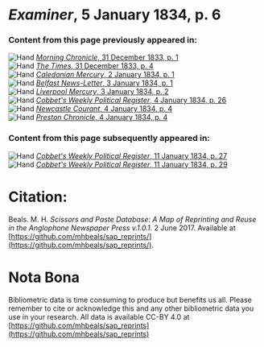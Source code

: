# *Examiner*, 5 January 1834, p. 6  
  
### Content from this page previously appeared in:  
![Hand](http://scissorsandpaste.net/wp-content/uploads/2017/06/smallhandpointer.png) [*Morning Chronicle*, 31 December 1833, p. 1](https://mhbeals.github.io/sap_html/Morning-Chronicle/Morning-Chronicle-31-December-1833-p-1)  
![Hand](http://scissorsandpaste.net/wp-content/uploads/2017/06/smallhandpointer.png) [*The Times*, 31 December 1833, p. 4](https://mhbeals.github.io/sap_html/The-Times/The-Times-31-December-1833-p-4)  
![Hand](http://scissorsandpaste.net/wp-content/uploads/2017/06/smallhandpointer.png) [*Caledonian Mercury*, 2 January 1834, p. 1](https://mhbeals.github.io/sap_html/Caledonian-Mercury/Caledonian-Mercury-2-January-1834-p-1)  
![Hand](http://scissorsandpaste.net/wp-content/uploads/2017/06/smallhandpointer.png) [*Belfast News-Letter*, 3 January 1834, p. 1](https://mhbeals.github.io/sap_html/Belfast-News-Letter/Belfast-News-Letter-3-January-1834-p-1)  
![Hand](http://scissorsandpaste.net/wp-content/uploads/2017/06/smallhandpointer.png) [*Liverpool Mercury*, 3 January 1834, p. 2](https://mhbeals.github.io/sap_html/Liverpool-Mercury/Liverpool-Mercury-3-January-1834-p-2)  
![Hand](http://scissorsandpaste.net/wp-content/uploads/2017/06/smallhandpointer.png) [*Cobbet's Weekly Political Register*, 4 January 1834, p. 26](https://mhbeals.github.io/sap_html/Cobbet's-Weekly-Political-Register/Cobbet's-Weekly-Political-Register-4-January-1834-p-26)  
![Hand](http://scissorsandpaste.net/wp-content/uploads/2017/06/smallhandpointer.png) [*Newcastle Courant*, 4 January 1834, p. 4](https://mhbeals.github.io/sap_html/Newcastle-Courant/Newcastle-Courant-4-January-1834-p-4)  
![Hand](http://scissorsandpaste.net/wp-content/uploads/2017/06/smallhandpointer.png) [*Preston Chronicle*, 4 January 1834, p. 4](https://mhbeals.github.io/sap_html/Preston-Chronicle/Preston-Chronicle-4-January-1834-p-4)  
  
### Content from this page subsequently appeared in:  
![Hand](http://scissorsandpaste.net/wp-content/uploads/2017/06/smallhandpointer.png) [*Cobbet's Weekly Political Register*, 11 January 1834, p. 27](https://mhbeals.github.io/sap_html/Cobbet's-Weekly-Political-Register/Cobbet's-Weekly-Political-Register-11-January-1834-p-27)  
![Hand](http://scissorsandpaste.net/wp-content/uploads/2017/06/smallhandpointer.png) [*Cobbet's Weekly Political Register*, 11 January 1834, p. 29](https://mhbeals.github.io/sap_html/Cobbet's-Weekly-Political-Register/Cobbet's-Weekly-Political-Register-11-January-1834-p-29)  


# Citation: 

Beals. M. H. *Scissors and Paste Database: A Map of Reprinting and Reuse in the Anglophone Newspaper Press v.1.0.1.* 2 June 2017. Available at [https://github.com/mhbeals/sap_reprints/](https://github.com/mhbeals/sap_reprints/). 

# Nota Bona

Bibliometric data is time consuming to produce but benefits us all. Please remember to cite or acknowledge this and any other bibliometric data you use in your research. All data is available CC-BY 4.0 at [https://github.com/mhbeals/sap_reprints](https://github.com/mhbeals/sap_reprints)